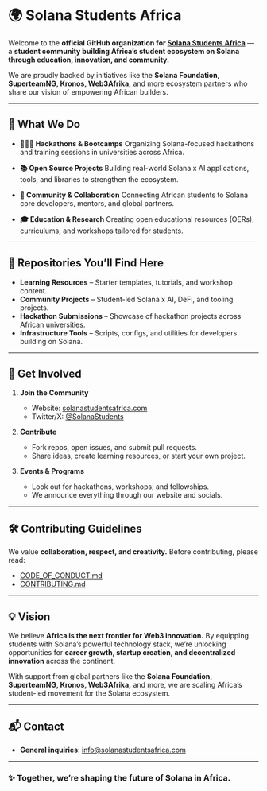 # 🌍 Solana Students Africa

Welcome to the **official GitHub organization for [Solana Students Africa](https://solanastudentsafrica.com)** — a **student community building Africa’s student ecosystem on Solana through education, innovation, and community.**

We are proudly backed by initiatives like the **Solana Foundation, SuperteamNG, Kronos, Web3Afrika,** and more ecosystem partners who share our vision of empowering African builders.

---

## 🚀 What We Do

* **👩🏽‍💻 Hackathons & Bootcamps**
  Organizing Solana-focused hackathons and training sessions in universities across Africa.

* **📚 Open Source Projects**
  Building real-world Solana x AI applications, tools, and libraries to strengthen the ecosystem.

* **🤝 Community & Collaboration**
  Connecting African students to Solana core developers, mentors, and global partners.

* **🎓 Education & Research**
  Creating open educational resources (OERs), curriculums, and workshops tailored for students.

---

## 📂 Repositories You’ll Find Here

* **Learning Resources** – Starter templates, tutorials, and workshop content.
* **Community Projects** – Student-led Solana x AI, DeFi, and tooling projects.
* **Hackathon Submissions** – Showcase of hackathon projects across African universities.
* **Infrastructure Tools** – Scripts, configs, and utilities for developers building on Solana.

---

## 🌟 Get Involved

1. **Join the Community**

   * Website: [solanastudentsafrica.com](https://solanastudentsafrica.com)
   * Twitter/X: [@SolanaStudents](https://x.com/solanastudentaf)

2. **Contribute**

   * Fork repos, open issues, and submit pull requests.
   * Share ideas, create learning resources, or start your own project.

3. **Events & Programs**

   * Look out for hackathons, workshops, and fellowships.
   * We announce everything through our website and socials.

---

## 🛠 Contributing Guidelines

We value **collaboration, respect, and creativity.** Before contributing, please read:

* [CODE\_OF\_CONDUCT.md](./CODE_OF_CONDUCT.md)
* [CONTRIBUTING.md](./CONTRIBUTING.md)

---

## 💡 Vision

We believe **Africa is the next frontier for Web3 innovation.** By equipping students with Solana’s powerful technology stack, we’re unlocking opportunities for **career growth, startup creation, and decentralized innovation** across the continent.

With support from global partners like the **Solana Foundation, SuperteamNG, Kronos, Web3Afrika,** and more, we are scaling Africa’s student-led movement for the Solana ecosystem.

---

## 📬 Contact

* **General inquiries**: [info@solanastudentsafrica.com](mailto:info@solanastudentsafrica.com)

---

### ✨ Together, we’re shaping the future of Solana in Africa.
